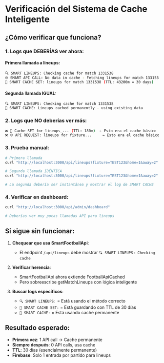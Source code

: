 # Verificación del Sistema de Cache Inteligente

## ¿Cómo verificar que funciona?

### 1. Logs que DEBERÍAS ver ahora:

#### Primera llamada a lineups:

```bash
🔍 SMART LINEUPS: Checking cache for match 1331538
🌐 SMART API CALL: No data in cache - Fetching lineups for match 1331538 (call #1)
💾 SMART CACHE SET: lineups for match 1331538 (TTL: 43200m = 30 days)
```

#### Segunda llamada IGUAL:

```bash
🔍 SMART LINEUPS: Checking cache for match 1331538
🎯 SMART CACHE: Lineups cached permanently - using existing data
```

### 2. Logs que NO deberías ver más:

```bash
❌ 💾 Cache SET for lineups_... (TTL: 180m)  ← Esto era el cache básico
❌ 🌐 API REQUEST: lineups for fixture...     ← Esto era el cache básico
```

### 3. Prueba manual:

```bash
# Primera llamada
curl "http://localhost:3000/api/lineups?fixture=TEST123&home=1&away=2"

# Segunda llamada IDÉNTICA
curl "http://localhost:3000/api/lineups?fixture=TEST123&home=1&away=2"

# La segunda debería ser instantánea y mostrar el log de SMART CACHE
```

### 4. Verificar en dashboard:

```bash
curl "http://localhost:3000/api/admin/dashboard"

# Deberías ver muy pocas llamadas API para lineups
```

## Si sigue sin funcionar:

1. **Chequear que usa SmartFootballApi**:
   - El endpoint `/api/lineups` debe mostrar `🔍 SMART LINEUPS: Checking cache`

2. **Verificar herencia**:
   - SmartFootballApi ahora extiende FootballApiCached
   - Pero sobreescribe getMatchLineups con lógica inteligente

3. **Buscar logs específicos**:
   - `🔍 SMART LINEUPS:` = Está usando el método correcto
   - `💾 SMART CACHE SET:` = Está guardando con TTL de 30 días
   - `🎯 SMART CACHE:` = Está usando cache permanente

## Resultado esperado:

- **Primera vez**: 1 API call → Cache permanente
- **Siempre después**: 0 API calls, usa cache
- **TTL**: 30 días (esencialmente permanente)
- **Firebase**: Solo 1 entrada por partido para lineups

